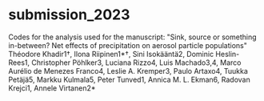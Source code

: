 # submission_2023

Codes for the analysis used for the manuscript: "Sink, source or something in-between? Net effects of precipitation on aerosol particle populations"
Théodore Khadir1†, Ilona Riipinen1*†, Sini Isokääntä2, Dominic Heslin-Rees1, Christopher Pöhlker3, Luciana Rizzo4, Luis Machado3,4, Marco Aurélio de Menezes Franco4, Leslie A. Kremper3, Paulo Artaxo4, Tuukka Petäjä5, Markku Kulmala5, Peter Tunved1, Annica M. L. Ekman6, Radovan Krejci1, Annele Virtanen2*
